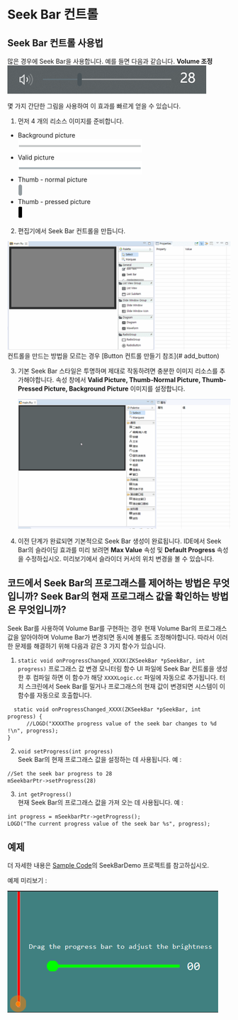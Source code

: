 # Seek Bar 컨트롤
## Seek Bar 컨트롤 사용법
많은 경우에 Seek Bar을 사용합니다. 예를 들면 다음과 같습니다.
**Volume 조정**  
![](assets/seekbar/example-volume.png)  

몇 가지 간단한 그림을 사용하여 이 효과를 빠르게 얻을 수 있습니다.
1. 먼저 4 개의 리소스 이미지를 준비합니다.
  * Background picture    
    ![背景图](assets/seekbar/bg.png)  
  * Valid picture  
    ![有效图](assets/seekbar/valid.png)
  * Thumb - normal picture   
     ![滑块](assets/seekbar/c.png)
  * Thumb - pressed picture  
    ![滑块按下](assets/seekbar/c_pressed.png)

2. 편집기에서 Seek Bar 컨트롤을 만듭니다.

 ![](assets/SeekBar-create.gif)
  컨트롤을 만드는 방법을 모르는 경우 [Button 컨트롤 만들기 참조](# add_button)

3. 기본 Seek Bar 스타일은 투명하며 제대로 작동하려면 충분한 이미지 리소스를 추가해야합니다.
    속성 창에서 **Valid Picture, Thumb-Normal Picture, Thumb-Pressed Picture, Background Picture** 이미지를 설정합니다.

      ![](assets/seekbar/add-photo.gif)
4. 이전 단계가 완료되면 기본적으로 Seek Bar 생성이 완료됩니다. IDE에서 Seek Bar의 슬라이딩 효과를 미리 보려면 **Max Value** 속성 및 **Default Progress** 속성을 수정하십시오. 미리보기에서 슬라이더 커서의 위치 변경을 볼 수 있습니다.
    

## 코드에서 Seek Bar의 프로그래스를 제어하는 방법은 무엇입니까? Seek Bar의 현재 프로그래스 값을 확인하는 방법은 무엇입니까?
 Seek Bar를 사용하여 Volume Bar를 구현하는 경우 현재 Volume Bar의 프로그래스 값을 알아야하며 Volume Bar가 변경되면 동시에 볼륨도 조정해야합니다.
 따라서 이러한 문제를 해결하기 위해 다음과 같은 3 가지 함수가 있습니다.

1. `static void onProgressChanged_XXXX(ZKSeekBar *pSeekBar, int progress)`
    프로그래스 값 변경 모니터링 함수
    UI 파일에 Seek Bar 컨트롤을 생성한 후 컴파일 하면 이 함수가 해당 `XXXXLogic.cc` 파일에 자동으로 추가됩니다.
    터치 스크린에서 Seek Bar를 밀거나 프로그래스의 현재 값이 변경되면 시스템이 이 함수를 자동으로 호출합니다.
```
  static void onProgressChanged_XXXX(ZKSeekBar *pSeekBar, int progress) {
      //LOGD("XXXXThe progress value of the seek bar changes to %d !\n", progress);
}
```
2. `void setProgress(int progress)`  
    Seek Bar의 현재 프로그래스 값을 설정하는 데 사용됩니다. 예 :
  ```  
  //Set the seek bar progress to 28
  mSeekbarPtr->setProgress(28)
  ```
3. `int getProgress()`  
    현재 Seek Bar의 프로그래스 값을 가져 오는 데 사용됩니다. 예 :
  ```
  int progress = mSeekbarPtr->getProgress();
  LOGD("The current progress value of the seek bar %s", progress);
  ```


## 예제 
더 자세한 내용은 [Sample Code](demo_download.md#demo_download)의 SeekBarDemo 프로젝트를 참고하십시오.

예제 미리보기 :

![效果图](assets/seekbar/preview.png)
